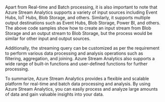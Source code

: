 Apart from Real-time and Batch processing, it is also important to note that Azure Stream Analytics supports a variety of input sources including Event Hubs, IoT Hubs, Blob Storage, and others. Similarly, it supports multiple output destinations such as Event Hubs, Blob Storage, Power BI, and others. The above code samples show how to create an input stream from Blob Storage and an output stream to Blob Storage, but the process would be similar for other input and output sources.

Additionally, the streaming query can be customized as per the requirement to perform various data processing and analysis operations such as filtering, aggregation, and joining. Azure Stream Analytics also supports a wide range of built-in functions and user-defined functions for further processing.

To summarize, Azure Stream Analytics provides a flexible and scalable platform for real-time and batch data processing and analysis. By using Azure Stream Analytics, you can easily process and analyze large amounts of data and gain valuable insights into your data.